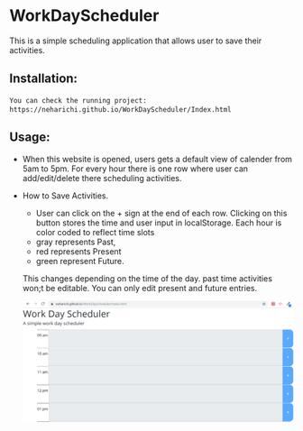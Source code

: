 # WorkDayScheduler
This is a simple scheduling application that allows user to save their activities. 


## Installation: ##

    You can check the running project: https://neharichi.github.io/WorkDayScheduler/Index.html

## Usage: ##
  - When this website is opened, users gets a default view of calender from 5am to 5pm. For every hour there is one row where user can add/edit/delete there scheduling activities.
   
  - How to Save Activities.
    - User can click on the + sign at the end of each row. Clicking on this button stores the time and user input in localStorage. 
    Each hour is color coded to reflect time slots 
     - gray represents Past, 
     - red represents Present
     - green represent Future. 
    
    This changes depending on the time of the day. past time activities won;t be editable. You can only edit present and future entries.

     ![Welcome Page](images/SimpleWorkDay.png)
     
   

   